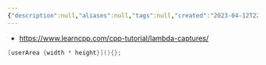 ```yaml
---
{"description":null,"aliases":null,"tags":null,"created":"2023-04-12T22:29:03","updated":"2023-07-15T21:33:03","title":"람다 캡처 자리에 아예 새 변수를 정의하는 방법","dg-publish":true,"permalink":"/docs/람다 캡처 자리에 아예 새 변수를 정의하는 방법/","dgPassFrontmatter":true}
---
```


- https://www.learncpp.com/cpp-tutorial/lambda-captures/

```cpp
[userArea {width * height}](){};
```
